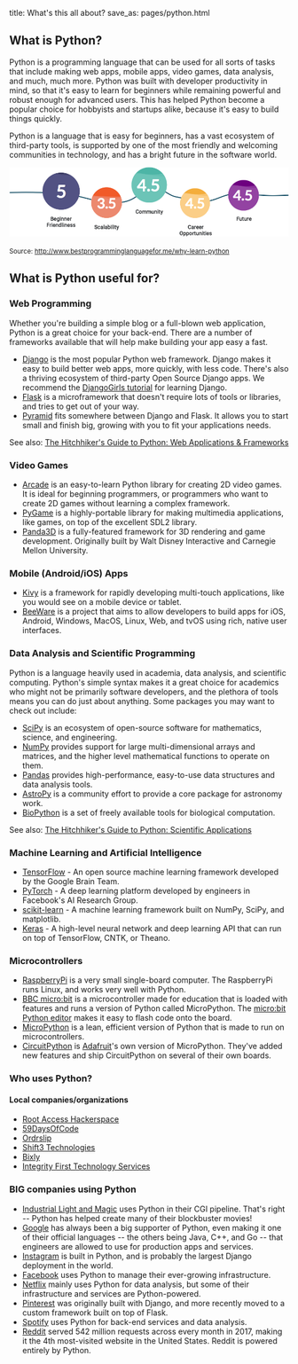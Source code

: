 title: What's this all about?
save_as: pages/python.html


## What is Python?

Python is a programming language that can be used for all sorts of tasks that include making web apps, mobile apps, video games, data analysis, and much, much more. Python was built with developer productivity in mind, so that it's easy to learn for beginners while remaining powerful and robust enough for advanced users. This has helped Python become a popular choice for hobbyists and startups alike, because it's easy to build things quickly.

Python is a language that is easy for beginners, has a vast ecosystem of third-party tools, is supported by one of the most friendly and welcoming communities in technology, and has a bright future in the software world.

<div class="why-python">

<img src="/static/img/python-points.png" alt="Why learn Python?">

<small>Source: <a href="http://www.bestprogramminglanguagefor.me/why-learn-python">http://www.bestprogramminglanguagefor.me/why-learn-python</a></small>
</div>


## What is Python useful for?

### Web Programming

Whether you're building a simple blog or a full-blown web application, Python is a great choice for your back-end. There are a number of frameworks available that will help make building your app easy a fast.

* [Django](https://www.djangoproject.com/) is the most popular Python web framework. Django makes it easy to build better web apps, more quickly, with less code. There's also a thriving ecosystem of third-party Open Source Django apps. We recommend the [DjangoGirls tutorial](https://tutorial.djangogirls.org/en/) for learning Django.
* [Flask](http://flask.pocoo.org/) is a microframework that doesn't require lots of tools or libraries, and tries to get out of your way.
* [Pyramid](https://trypyramid.com/) fits somewhere between Django and Flask. It allows you to start small and finish big, growing with you to fit your applications needs.

See also: [The Hitchhiker's Guide to Python: Web Applications & Frameworks](https://docs.python-guide.org/scenarios/web/)

### Video Games

* [Arcade](http://arcade.academy/) is an easy-to-learn Python library for creating 2D video games. It is ideal for beginning programmers, or programmers who want to create 2D games without learning a complex framework.
* [PyGame](https://www.pygame.org/) is a highly-portable library for making multimedia applications, like games, on top of the excellent SDL2 library.
* [Panda3D](https://www.panda3d.org/) is a fully-featured framework for 3D rendering and game development. Originally built by Walt Disney Interactive and Carnegie Mellon University.


### Mobile (Android/iOS) Apps

* [Kivy](https://kivy.org/) is a framework for rapidly developing multi-touch applications, like you would see on a mobile device or tablet.
* [BeeWare](https://pybee.org/) is a project that aims to allow developers to build apps for iOS, Android, Windows, MacOS, Linux, Web, and tvOS using rich, native user interfaces.


### Data Analysis and Scientific Programming

Python is a language heavily used in academia, data analysis, and scientific computing. Python's simple syntax makes it a great choice for academics who might not be primarily software developers, and the plethora of tools means you can do just about anything. Some packages you may want to check out include:

* [SciPy](http://www.scipy.org/) is an ecosystem of open-source software for mathematics, science, and engineering.
* [NumPy](http://www.numpy.org/) provides support for large multi-dimensional arrays and matrices, and the higher level mathematical functions to operate on them.
* [Pandas](https://pandas.pydata.org/) provides high-performance, easy-to-use data structures and data analysis tools.
* [AstroPy](http://www.astropy.org/) is a community effort to provide a core package for astronomy work.
* [BioPython](https://biopython.org/) is a set of freely available tools for biological computation.

See also: [The Hitchhiker's Guide to Python: Scientific Applications](https://docs.python-guide.org/scenarios/scientific/)


### Machine Learning and Artificial Intelligence

* [TensorFlow](https://www.tensorflow.org/) - An open source machine learning framework developed by the Google Brain Team.
* [PyTorch](https://pytorch.org/) - A deep learning platform developed by engineers in Facebook's AI Research Group.
* [scikit-learn](https://scikit-learn.org/) - A machine learning framework built on NumPy, SciPy, and matplotlib.
* [Keras](https://keras.io/) - A high-level neural network and deep learning API that can run on top of TensorFlow, CNTK, or Theano.


### Microcontrollers

* [RaspberryPi](https://www.raspberrypi.org/) is a very small single-board computer. The RaspberryPi runs Linux, and works very well with Python.
* [BBC micro:bit](https://microbit.org/) is a microcontroller made for education that is loaded with features and runs a version of Python called MicroPython. The [micro:bit Python editor](https://python.microbit.org/v/1.1) makes it easy to flash code onto the board.
* [MicroPython](https://micropython.org/) is a lean, efficient version of Python that is made to run on microcontrollers.
* [CircuitPython](https://learn.adafruit.com/welcome-to-circuitpython/what-is-circuitpython) is [Adafruit](https://adafruit.com/)'s own version of MicroPython. They've added new features and ship CircuitPython on several of their own boards.


### Who uses Python?


#### Local companies/organizations

* [Root Access Hackerspace](https://rootaccess.space/)
* [59DaysOfCode](https://59daysofcode.org/)
* [Ordrslip](https://ordrslip.com/)
* [Shift3 Technologies](http://shift3tech.com)
* [Bixly](https://bixly.com/)
* [Integrity First Technology Services](https://www.integrityfirsttechnology.com/)

### BIG companies using Python

* [Industrial Light and Magic](https://www.ilm.com/) uses Python in their CGI pipeline. That's right -- Python has helped create many of their blockbuster movies!
* [Google](https://google.com/) has always been a big supporter of Python, even making it one of their official languages -- the others being Java, C++, and Go -- that engineers are allowed to use for production apps and services.
* [Instagram](https://instagram.com/) is built in Python, and is probably the largest Django deployment in the world.
* [Facebook](https://facebook.com/) uses Python to manage their ever-growing infrastructure.
* [Netflix](https://netflix.com/) mainly uses Python for data analysis, but some of their infrastructure and services are Python-powered.
* [Pinterest](https://pinterest.com/) was originally built with Django, and more recently moved to a custom framework built on top of Flask.
* [Spotify](https://spotify.com/) uses Python for back-end services and data analysis.
* [Reddit](https://reddit.com/) served 542 million requests across every month in 2017, making it the 4th most-visited website in the United States. Reddit is powered entirely by Python.
